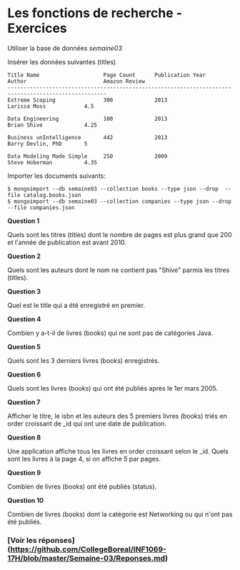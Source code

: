 # Les fonctions de recherche - Exercices

Utiliser la base de données *semaine03*

Insérer les données suivantes (titles)

```
Title Name                    Page Count 	  Publication Year 	          Author 				        Amazon Review
-----------------------------------------------------------------------------------------------------
Extreme Scoping               300 		      2013 				          Larissa Moss 		      4.5

Data Engineering              100 		      2013 				          Brian Shive 		      4.25

Business unIntelligence 	  442 		      2013 				          Barry Devlin, PhD 	  5

Data Modeling Made Simple     250 		      2009 				          Steve Hoberman 		  4.35
```
Importer les documents suivants:

```
$ mongoimport --db semaine03 --collection books --type json --drop  --file catalog.books.json
$ mongoimport --db semaine03 --collection companies --type json --drop  --file companies.json
```

__Question 1__

Quels sont les titres (titles) dont le nombre de pages est plus grand que 200 et l'année de publication est avant 2010.

__Question 2__

Quels sont les auteurs dont le nom ne contient pas "Shive" parmis les titres (titles).

__Question 3__

Quel est le title qui a été enregistré en premier.

__Question 4__

Combien y a-t-il de livres (books) qui ne sont pas de catégories Java.

__Question 5__

Quels sont les 3 derniers livres (books) enregistrés.

__Question 6__

Quels sont les livres (books) qui ont été publiés après le 1er mars 2005.

__Question 7__

Afficher le titre, le isbn et les auteurs des 5 premiers livres (books) triés en order croissant de _id qui ont une date de publication.

__Question 8__

Une application affiche tous les livres en order croissant selon le _id. Quels sont les livres à la page 4, si on affiche 5 par pages.

__Question 9__

Combien de livres (books) ont été publiés (status).

__Question 10__

Combien de livres (books) dont la catégorie est Networking ou qui n'ont pas été publiés.


### [Voir les réponses] (https://github.com/CollegeBoreal/INF1069-17H/blob/master/Semaine-03/Reponses.md)
